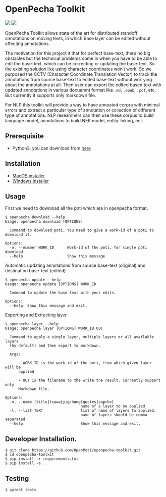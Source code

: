 # OpenPecha Toolkit
![](https://github.com/OpenPecha/openpecha-toolkit/workflows/Test/badge.svg)
![](https://github.com/OpenPecha/openpecha-toolkit/workflows/Pypi%20Publish/badge.svg)

OpenPecha Toolkit allows state of the art for distributed standoff annotations on moving texts, in which Base layer can be edited without affecting annotations. 

The motivation for this project it that for perfect base-text, there no big obstacles but the technical problems come in when you have to be able to edit the base-text, which can be correcting or updating the base-text. So the existing solution like using character coordinates won’t work. So we purposed the CCTV (Character Coordinate Translation Vector) to track the annotations from source base-text to edited base-text without worrying about the annotations at all. Then user can export the edited based text with updated annotations in various docuemnt format like `.md`, `.epub`, `.pdf`, etc. But currently it supports only markdown file.

For NLP this toolkit will provide a way to have annoated corpra with minimal errors and extract a particular type of annotation or collection of different type of annotations. NLP researchers can then use these corpus to build language model, annotations to build NER model, entity linking, ect.

## Prerequisite
  - Python3, you can download from [here](https://www.python.org) 

## Installation
  - [MacOS installer](https://github.com/OpenPecha/openpecha-toolkit/blob/master/installers/openpecha_mac_installer.zip?raw=true)
  - [Windows installer](https://github.com/OpenPecha/openpecha-toolkit/blob/master/installers/openpecha_windows_installer.zip?raw=true)

## Usage
First we need to download all the poti which are in openpecha format.

```
$ openpecha download --help
Usage: openpecha download [OPTIONS]

  Command to download poti. You need to give a work-id of a poti to download it.

Options:
  -n, --number WORK_ID      Work-id of the poti, for single poti download
  --help                    Show this message
```

<!-- Not everything is implemented yet so shouldn't be in the README
```
$ openpecha download --help
Usage: openpecha download [OPTIONS]

  Command to download poti. If number and batch options are not provided then it
  will download all the poti.

Options:
  -n, --number WORK_ID      Work-id of the poti, for single poti download
  -b, --batch FILE          Path to a text file containg list of names of poti in separate line. Poti batch download, for multiple poti download
  -f, --filter FILTER       Filter poti by layer availability, specify layer names in comma separated, eg: title,yigchung,..
  -o, --out PATH            Directory to store all the poti (default .openpecha)
  --help                    Show this message
```
--->

Automatic updating annotations from source base-text (original) and destination base-text (edited)
```
$ openpecha update --help
Usage: openpecha update [OPTIONS] WORK_ID

  Command to update the base text with your edits.

Options:
  --help  Show this message and exit.
```

Exporting and Extracting layer
```
$ openpecha layer --help 
Usage: openpecha layer [OPTIONS] WORK_ID OUT

  Command to apply a single layer, multiple layers or all available layers
  (by default) and then export to markdown.

  Args:

      - WORK_ID is the work-id of the poti, from which given layer will be
      applied

      - OUT is the filename to the write the result. Currently support only
      Markdown file.

Options:
  -n, --name [title|tsawa|yigchung|quotes|sapche]
                                  name of a layer to be applied
  -l, --list TEXT                 list of name of layers to applied,
                                  name of layers should be comma separated
  --help                          Show this message and exit.
```




## Developer Installation.
```
$ git clone https://github.com/OpenPoti/openpecha-toolkit.git
$ cd openpecha-toolkit
$ pip install -r requirements.txt
$ pip install -e .
```

## Testing
```
$ pytest tests
```
